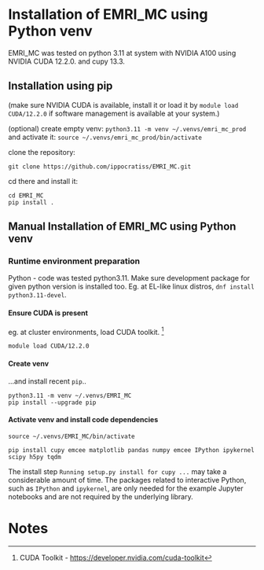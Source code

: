 # Installation of EMRI_MC using Python venv

EMRI_MC was tested on python 3.11 at system with NVIDIA A100 using NVIDIA CUDA 12.2.0. and cupy 13.3.

## Installation using pip

(make sure NVIDIA CUDA is available, install it or load it by `module load CUDA/12.2.0` if software management is available at your system.)

(optional) create empty venv: `python3.11 -m venv ~/.venvs/emri_mc_prod` and activate it: `source ~/.venvs/emri_mc_prod/bin/activate`

clone the repository:

`git clone https://github.com/ippocratiss/EMRI_MC.git`

cd there and install it:

```
cd EMRI_MC
pip install .
```

## Manual Installation of EMRI_MC using Python venv

### Runtime environment preparation

Python - code was tested python3.11. Make sure development package for given python version is installed too. Eg. at EL-like linux distros, `dnf install python3.11-devel`.

#### Ensure CUDA is present

eg. at cluster environments, load CUDA toolkit. [^1]

```
module load CUDA/12.2.0
```

#### Create venv

...and install recent `pip`..

```
python3.11 -m venv ~/.venvs/EMRI_MC
pip install --upgrade pip
```

#### Activate venv and install code dependencies

`source ~/.venvs/EMRI_MC/bin/activate`

`pip install cupy emcee matplotlib pandas numpy emcee IPython ipykernel scipy h5py tqdm`

The install step `Running setup.py install for cupy ...` may take a considerable amount of time. 
The packages related to interactive Python, such as `IPython` and `ipykernel`, are only needed for the example Jupyter notebooks and are not required by the underlying library.

# Notes

[^1]: CUDA Toolkit - https://developer.nvidia.com/cuda-toolkit
